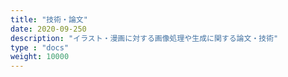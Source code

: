 ```yaml
---
title: "技術・論文"
date: 2020-09-250
description: "イラスト・漫画に対する画像処理や生成に関する論文・技術"
type : "docs"
weight: 10000
---
```


